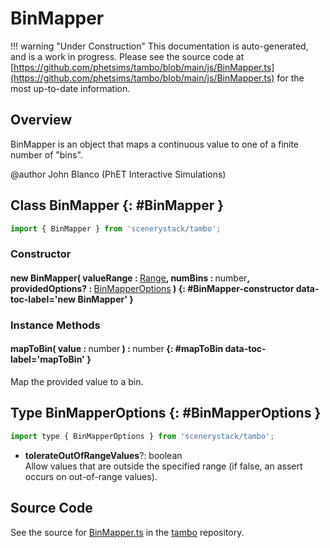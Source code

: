 # BinMapper

!!! warning "Under Construction"
    This documentation is auto-generated, and is a work in progress. Please see the source code at
    [https://github.com/phetsims/tambo/blob/main/js/BinMapper.ts](https://github.com/phetsims/tambo/blob/main/js/BinMapper.ts) for the most up-to-date information.

## Overview

BinMapper is an object that maps a continuous value to one of a finite number of "bins".

@author John Blanco (PhET Interactive Simulations)

## Class BinMapper {: #BinMapper }


```js
import { BinMapper } from 'scenerystack/tambo';
```
### Constructor

#### new BinMapper( valueRange : <span style="font-weight: 400;">[Range](../dot/Range.md)</span>, numBins : <span style="font-weight: 400;"><span style="color: hsla(calc(var(--md-hue) + 180deg),80%,40%,1);">number</span></span>, providedOptions? : <span style="font-weight: 400;">[BinMapperOptions](../tambo/BinMapper.md#BinMapperOptions)</span> ) {: #BinMapper-constructor data-toc-label='new BinMapper' }

### Instance Methods

#### mapToBin( value : <span style="font-weight: 400;"><span style="color: hsla(calc(var(--md-hue) + 180deg),80%,40%,1);">number</span></span> ) : <span style="font-weight: 400;"><span style="color: hsla(calc(var(--md-hue) + 180deg),80%,40%,1);">number</span></span> {: #mapToBin data-toc-label='mapToBin' }

Map the provided value to a bin.



## Type BinMapperOptions {: #BinMapperOptions }


```js
import type { BinMapperOptions } from 'scenerystack/tambo';
```


- **tolerateOutOfRangeValues**?: <span style="color: hsla(calc(var(--md-hue) + 180deg),80%,40%,1);">boolean</span>
<br>  Allow values that are outside the specified range (if false, an assert occurs on out-of-range values).




## Source Code

See the source for [BinMapper.ts](https://github.com/phetsims/tambo/blob/main/js/BinMapper.ts) in the [tambo](https://github.com/phetsims/tambo) repository.
